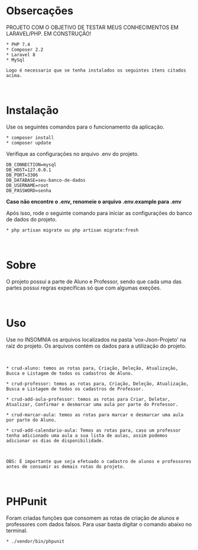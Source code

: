 <h1>Obsercações</h1>

PROJETO COM O OBJETIVO DE TESTAR MEUS CONHECIMENTOS EM LARAVEL/PHP. EM CONSTRUÇÃO!

    * PHP 7.4
    * Composer 2.2
    * Laravel 8
    * MySql

    Logo é necessario que se tenha instalados os seguintes itens citados acima.


<br>

<h1>Instalação</h1>

Use os seguintes comandos para o funcionamento da aplicação.
    
    * composer install
    * composer update

Verifique as configurações no arquivo .env do projeto.

    DB_CONNECTION=mysql
    DB_HOST=127.0.0.1
    DB_PORT=3306
    DB_DATABASE=seu-banco-de-dados
    DB_USERNAME=root
    DB_PASSWORD=senha

<strong>Caso não encontre o .env, renomeie o arquivo .env.example para  .env</strong>


Após isso, rode o seguinte comando para iniciar as configurações do banco de dados do projeto.

    * php artisan migrate ou php artisan migrate:fresh


<br>

<h1>Sobre</h1>

O projeto possui a parte de Aluno e Professor, sendo que cada uma das partes possui regras expecificas só que com algumas exeções.

<br>


<h1>Uso</h1>

<p>Use no INSOMNIA os arquivos localizados na pasta 'vox-Json-Projeto' na raiz do projeto. Os arquivos contém os dados para a utilização do projeto.</p>
<br>

    * crud-aluno: temos as rotas para, Criação, Deleção, Atualização, Busca e Listagem de todos os cadastros de Aluno.
    
    * crud-professor: temos as rotas para, Criação, Deleção, Atualização, Busca e Listagem de todos os cadastros de Professor.

    * crud-add-aula-professor: temos as rotas para Criar, Deletar, Atualizar, Confirmar e desmarcar uma aula por parte do Professor.

    * crud-marcar-aula: temos as rotas para marcar e desmarcar uma aula por parte do Aluno.

    * crud-add-calendario-aula: Temos as rotas para, caso um professor tenha adicionado uma aula a sua lista de aulas, assim podemos adicionar os dias de disponibilidade.



    OBS: É importante que seja efetuado o cadastro de alunos e professores antes de consumir as demais rotas do projeto.
     
<br>



<h1>PHPunit</h1>

Foram criadas funções que consomem as rotas de criação de alunos e professores com dados falsos.
Para usar basta digitar o comando abaixo no terminal.

    * ./vendor/bin/phpunit



